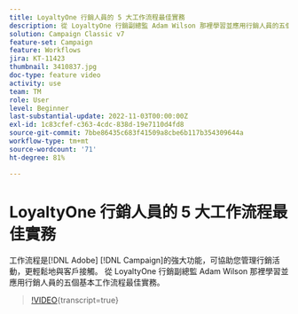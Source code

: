 ```yaml
---
title: LoyaltyOne 行銷人員的 5 大工作流程最佳實務
description: 從 LoyaltyOne 行銷副總監 Adam Wilson 那裡學習並應用行銷人員的五個基本工作流程最佳實務。
solution: Campaign Classic v7
feature-set: Campaign
feature: Workflows
jira: KT-11423
thumbnail: 3410837.jpg
doc-type: feature video
activity: use
team: TM
role: User
level: Beginner
last-substantial-update: 2022-11-03T00:00:00Z
exl-id: 1c83cfef-c363-4cdc-838d-19e7110d4fd8
source-git-commit: 7bbe86435c683f41509a8cbe6b117b354309644a
workflow-type: tm+mt
source-wordcount: '71'
ht-degree: 81%

---
```


# LoyaltyOne 行銷人員的 5 大工作流程最佳實務

工作流程是[!DNL Adobe] [!DNL Campaign]的強大功能，可協助您管理行銷活動，更輕鬆地與客戶接觸。 從 LoyaltyOne 行銷副總監 Adam Wilson 那裡學習並應用行銷人員的五個基本工作流程最佳實務。

>[!VIDEO](https://video.tv.adobe.com/v/3410837?quality=12&learn=on){transcript=true}
